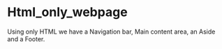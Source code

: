 # Html_only_webpage
Using only HTML we have a Navigation bar, Main content area, an Aside and a Footer. 
